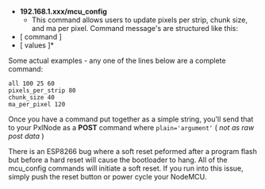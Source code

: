   - **192.168.1.xxx/mcu_config**
    - This command allows users to update pixels per strip, chunk size, and ma per pixel.
Command message's are structured like this:
- [ command ]
- [ values ]*

Some actual examples - any one of the lines below are a complete command:
```
all 100 25 60
pixels_per_strip 80
chunk_size 40
ma_per_pixel 120
```

Once you have a command put together as a simple string, you'll send that to your PxlNode as a **POST** command where `plain='argument'` ( *not as raw post data* )

There is an ESP8266 bug where a soft reset peformed after a program flash but before a hard reset will cause the bootloader to hang. All of the mcu_config commands will initiate a soft reset. If you run into this issue, simply push the reset button or power cycle your NodeMCU.
